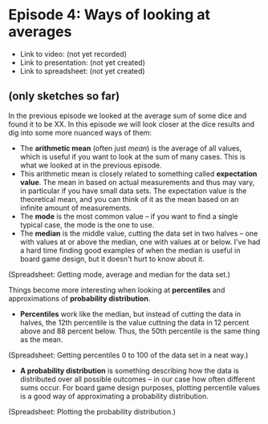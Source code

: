 # Episode 4: Ways of looking at averages

* Link to video: (not yet recorded)
* Link to presentation: (not yet created)
* Link to spreadsheet: (not yet created)

## (only sketches so far)

In the previous episode we looked at the average sum of some dice and found it to be XX. In this episode we will look closer at the dice results and dig into some more nuanced ways of them:

* The **arithmetic mean** (often just _mean_) is the average of all values, which is useful if you want to look at the sum of many cases. This is what we looked at in the previous episode.
* This arithmetic mean is closely related to something called **expectation value**. The mean in based on actual measurements and thus may vary, in particular if you have small data sets. The expectation value is the theoretical mean, and you can think of it as the mean based on an infinite amount of measurements.
* The **mode** is the most common value – if you want to find a single typical case, the mode is the one to use.
* The **median** is the middle value, cutting the data set in two halves – one with values at or above the median, one with values at or below. I've had a hard time finding good examples of when the median is useful in board game design, but it doesn't hurt to know about it.

(Spreadsheet: Getting mode, average and median for the data set.)

Things become more interesting when looking at **percentiles** and approximations of **probability distribution**.

* **Percentiles** work like the median, but instead of cutting the data in halves, the 12th percentile is the value cuttning the data in 12 percent above and 88 percent below. Thus, the 50th percentile is the same thing as the mean.

(Spreadsheet: Getting percentiles 0 to 100 of the data set in a neat way.)

* **A probability distribution** is something describing how the data is distributed over all possible outcomes – in our case how often different sums occur. For board game design purposes, plotting percentile values is a good way of approximating a probability distribution.

(Spreadsheet: Plotting the probability distribution.)
